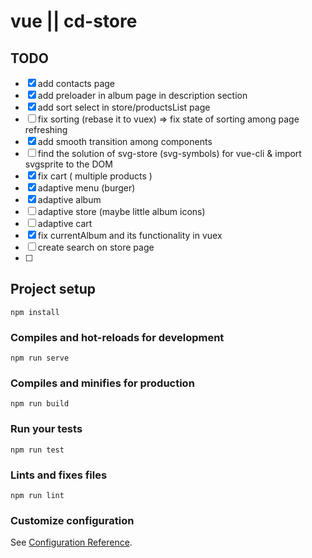 # vue || cd-store

## TODO

- [x] add contacts page
- [x] add preloader in album page in description section
- [x] add sort select in store/productsList page
- [ ] fix sorting (rebase it to vuex) => fix state of sorting among page refreshing
- [x] add smooth transition among components
- [ ] find the solution of svg-store (svg-symbols) for vue-cli & import svgsprite to the DOM
- [x] fix cart ( multiple products )
- [x] adaptive menu (burger)
- [x] adaptive album
- [ ] adaptive store (maybe little album icons)
- [ ] adaptive cart
- [x] fix currentAlbum and its functionality in vuex
- [ ] create search on store page
- [ ] 

## Project setup
```
npm install
```

### Compiles and hot-reloads for development
```
npm run serve
```

### Compiles and minifies for production
```
npm run build
```

### Run your tests
```
npm run test
```

### Lints and fixes files
```
npm run lint
```

### Customize configuration
See [Configuration Reference](https://cli.vuejs.org/config/).
